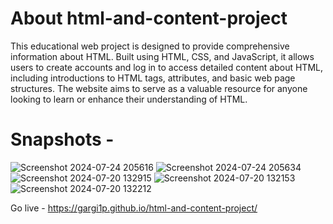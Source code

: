 <h1>About html-and-content-project  </h1>
This educational web project is designed to provide comprehensive information about HTML. Built using HTML, CSS, and JavaScript, it allows users to create accounts and log in to access detailed content about HTML, including introductions to HTML tags, attributes, and basic web page structures. The website aims to serve as a valuable resource for anyone looking to learn or enhance their understanding of HTML.

<h1>Snapshots - </h1>

![Screenshot 2024-07-24 205616](https://github.com/user-attachments/assets/dff2316d-6286-46ea-b514-5c4333a220c7)
![Screenshot 2024-07-24 205634](https://github.com/user-attachments/assets/c54f8634-f0eb-4f1c-9262-e5bafb9744db)
![Screenshot 2024-07-20 132915](https://github.com/user-attachments/assets/909a9189-d87a-4248-a572-34f950968410)
![Screenshot 2024-07-20 132153](https://github.com/user-attachments/assets/244be566-1e8e-41e1-892a-52c9c381a891)
![Screenshot 2024-07-20 132212](https://github.com/user-attachments/assets/3863dc36-f217-414f-a7e1-0d161c269cf1)

Go live -
https://gargi1p.github.io/html-and-content-project/


